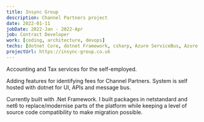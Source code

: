 ```yaml
---
title: Insync Group
description: Channel Partners project
date: 2022-01-11
jobDate: 2022-Jan - 2022-Apr
job: Contract Developer
work: [coding, architecture, devops]
techs: [dotnet Core, dotnet Framework, csharp, Azure ServiceBus, Azure devops]
projectUrl: https://insync-group.co.uk
---
```


Accounting and Tax services for the self-employed.

Adding features for identifying fees for Channel Partners.
System is self hosted with dotnet for UI, APIs and message bus.

Currently built with .Net Framework. I built packages in netstandard and net6 to replace/modernise parts of the platform while keeping a level of source code compatibility to make migration possible.
